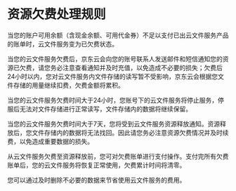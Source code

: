 # **资源欠费处理规则**

当您的账户可用余额（含现金余额、可用代金券）不足以支付已出云文件服务产品的账单时，云文件服务变为已欠费状态。

当您的云文件服务欠费后，京东云会向您的账号联系人发送邮件和短信通知您的资源已欠费，请您务必注意查看通知并及时充值，以免造成不必要的损失；欠费后24小时以内，您对云文件服务内文件存储的读写暂不受影响，京东云会根据您文件存储的用量继续扣费，欠费金额将累积。

当您的云文件服务欠费时间大于24小时，您账号下的云文件服务将停止服务，停服后无法对文件存储进行正常读写，文件存储内的数据将继续保留。

当您的云文件服务欠费时间大于7天，您将受到云文件服务资源释放通知。资源释放后，您文件存储内的数据将无法找回。因此请您务必注意资源欠费情况并及时续费，以免造成重要数据的损失。

从云文件服务欠费至资源释放前，您可对欠费账单进行支付操作。支付完所有欠费账单后，您的云文件服务将恢复正常使用，欠费累计时间将清零。

您可以通过及时删除不必要的数据来节省使用云文件服务的费用。



